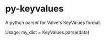 # py-keyvalues
A python parser for Valve's KeyValues format.


Usage:
my_dict = KeyValues.parse(data)
